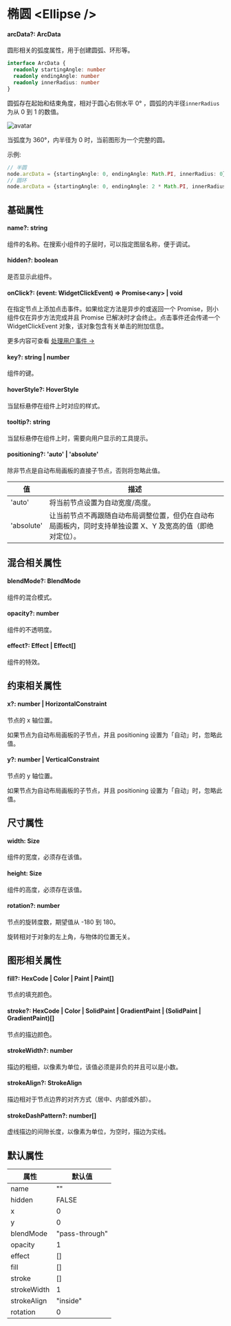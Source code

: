 # 椭圆 \<Ellipse /\>

#### arcData?: ArcData

圆形相关的弧度属性，用于创建圆弧、环形等。

```TypeScript
interface ArcData {
  readonly startingAngle: number
  readonly endingAngle: number
  readonly innerRadius: number
}
```

圆弧存在起始和结束角度，相对于圆心右侧水平 0° ，圆弧的内半径`innerRadius`为从 0 到 1 的数值。

![avatar](https://img.js.design/assets/developer-doc/plugin/images/EllipseNode/EllipseNode01.png)

当弧度为 360°，内半径为 0 时，当前图形为一个完整的圆。

示例:

```TypeScript
// 半圆
node.arcData = {startingAngle: 0, endingAngle: Math.PI, innerRadius: 0}
// 圆环
node.arcData = {startingAngle: 0, endingAngle: 2 * Math.PI, innerRadius: 0.5}
```


## 基础属性

#### name?: string

组件的名称。在搜索小组件的子层时，可以指定图层名称，便于调试。

#### hidden?: boolean

是否显示此组件。

#### onClick?: (event: WidgetClickEvent) => Promise\<any\> | void

在指定节点上添加点击事件。如果给定方法是异步的或返回一个 Promise，则小组件仅在异步方法完成并且 Promise 已解决时才会终止。点击事件还会传递一个 WidgetClickEvent 对象，该对象包含有关单击的附加信息。

更多内容可查看 [处理用户事件 →](/developer-doc/widget/Guide/2.Development/5.Handling-User-Events)

#### key?: string | number

组件的键。

#### hoverStyle?: HoverStyle

当鼠标悬停在组件上时对应的样式。

#### tooltip?: string

当鼠标悬停在组件上时，需要向用户显示的工具提示。

#### positioning?: 'auto' | 'absolute'

除非节点是自动布局画板的直接子节点，否则将忽略此值。

| 值          | 描述                                                      |
| ---------- | ------------------------------------------------------- |
| 'auto'     | 将当前节点设置为自动宽度/高度。                                        |
| 'absolute' | 让当前节点不再跟随自动布局调整位置，但仍在自动布局画板内，同时支持单独设置 X、Y 及宽高的值（即绝对定位）。 |

## 混合相关属性

#### blendMode?: BlendMode

组件的混合模式。

#### opacity?: number

组件的不透明度。

#### effect?: Effect | Effect[]

组件的特效。

## 约束相关属性

#### x?: number | HorizontalConstraint

节点的 x 轴位置。

如果节点为自动布局画板的子节点，并且 positioning 设置为「自动」时，忽略此值。

#### y?: number | VerticalConstraint

节点的 y 轴位置。

如果节点为自动布局画板的子节点，并且 positioning 设置为「自动」时，忽略此值。

## 尺寸属性

#### width: Size

组件的宽度，必须存在该值。

#### height: Size

组件的高度，必须存在该值。

#### rotation?: number

节点的旋转度数，期望值从 -180 到 180。

旋转相对于对象的左上角，与物体的位置无关。

## **图形相关属性**

#### fill?: HexCode | Color | Paint | Paint[]

节点的填充颜色。

#### stroke?: HexCode | Color | SolidPaint | GradientPaint | (SolidPaint | GradientPaint)[]

节点的描边颜色。

#### strokeWidth?: number

描边的粗细，以像素为单位，该值必须是非负的并且可以是小数。

#### strokeAlign?: StrokeAlign

描边相对于节点边界的对齐方式（居中、内部或外部）。

#### strokeDashPattern?: number[]

虚线描边的间隙长度，以像素为单位，为空时，描边为实线。

## 默认属性

| 属性        | 默认值          |
| ----------- | -------------- |
| name        | ""             |
| hidden      | FALSE          |
| x           | 0              |
| y           | 0              |
| blendMode   | "pass-through" |
| opacity     | 1              |
| effect      | []             |
| fill        | []             |
| stroke      | []             |
| strokeWidth | 1              |
| strokeAlign | "inside"       |
| rotation    | 0              |

